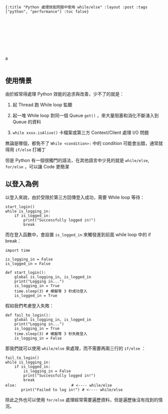     {:title "Python 處理效能問題中使用 while/else" :layout :post :tags ["python", "performance"] :toc false}


# 　

<img src="*img/not-by-ai/tw/Written By Human/SVG/Written-By-Human-Not-By-AI-Badge-white.svg" alt="" align="left" title="image title" class="img" /><br/><br/>
a
<img src="..*../img/not-by-ai/tw/Written By Human/SVG/Written-By-Human-Not-By-AI-Badge-white.svg" alt="" align="left" title="image title" class="img" /><br/><br/>


## 使用情景

由於經常得處理 Python 效能的追求與改善，少不了的就是：

1.  起 Thread 跑 While loop 監聽

2.  起一堆 While loop 對同一個 Queue `get()` ，來大量阻塞和消化不斷湧入到 Queue 的資料

3.  `while xxxx.isAlive()` 卡檔案或第三方 Context/Client 處理 I/O 問題

無論是哪個，都免不了 `While <condition>:` 中的 condition 可能會出錯，通常就得用 `if/else` 打補丁

但是 Python 有一個很獨門的語法，在其他語言中少見的就是 `while/else`, `for/else` ，可以讓 Code 更簡潔


## 以登入為例

以登入來說，由於受限於第三方回傳登入成功，需要 While loop 等待：

    start_login()
    while is_logging_in:
        if is_logged_in:
            print("Successfully logged in!")
            break

而在登入函數中，會設置 `is_logged_in` 來觸發進到前面 while loop 中的 if break：

    import time
    
    is_logging_in = False
    is_logged_in = False
    
    def start_login():
        global is_logging_in, is_logged_in
        print("Logging in...")
        is_logging_in = True
        time.sleep(3) # 模擬等 3 秒成功登入
        is_logged_in = True

假如我們考慮登入失敗：

    def fail_to_login():
        global is_logging_in, is_logged_in
        print("Logging in...")
        is_logging_in = True
        time.sleep(3) # 模擬等 3 秒失敗登入
        is_logging_in = False

那我們就可以使用 `while/else` 來處理，而不需要再兩三行的 `if/else` ：

    fail_to_login()
    while is_logging_in:
        if is_logged_in:
            is_logging_in = False
            print("Successfully logged in!")
            break
    else:　　　　　　　　　　　　　　 # <---- while/else
           print("Failed to log in!") # <---- while/else

除此之外也可以使用 `for/else` 處理經常需要遍歷資料，但是遍歷後沒有找到的情況。

